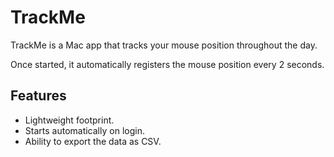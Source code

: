 TrackMe
=======
TrackMe is a Mac app that tracks your mouse position throughout the day.

Once started, it automatically registers the mouse position every 2 seconds.

Features
--------
* Lightweight footprint.
* Starts automatically on login.
* Ability to export the data as CSV.
